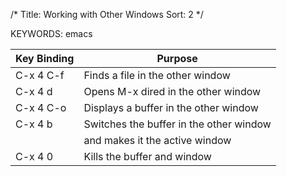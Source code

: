 /*
 Title: Working with Other Windows
 Sort: 2
 */

KEYWORDS: emacs

|Key Binding| Purpose|
|----|----|
|C-x 4 C-f| Finds a file in the other window|
|C-x 4 d| Opens M-x dired in the other window|
|C-x 4 C-o| Displays a buffer in the other window|
|C-x 4 b |Switches the buffer in the other window|
||and makes it the active window|
|C-x 4 0 |Kills the buffer and window|
